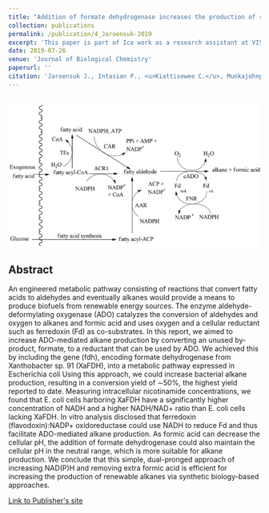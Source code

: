 ```yaml
---
title: "Addition of formate dehydrogenase increases the production of renewable alkane from an engineered metabolic pathway"
collection: publications
permalink: /publication/4_Jaroensuk-2019
excerpt: 'This paper is part of Ice work as a research assistant at VISTEC.'
date: 2019-07-26
venue: 'Journal of Biological Chemistry'
paperurl: ''
citation: 'Jaroensuk J., Intasian P., <u>Kiattisewee C.</u>, Munkajohnpon P., Chunthaboon P., Buttranon S., Trisrivirat D., Wongnate T., Maenpuen S., Tinikul R., Chaiyen P.<sup>†</sup> (2019). &quot;Addition of formate dehydrogenase increases the production of renewable alkane from an engineered metabolic pathway.&quot; <i>Journal of Biological Chemistry</i>. 294(30):11536-11548. PMID: 31182484.'
---
```


<br/><img src='/images/4_Jaroensuk-2019.jpg'>
## Abstract

An engineered metabolic pathway consisting of reactions that convert fatty acids to aldehydes and eventually alkanes would provide a means to produce biofuels from renewable energy sources. The enzyme aldehyde-deformylating oxygenase (ADO) catalyzes the conversion of aldehydes and oxygen to alkanes and formic acid and uses oxygen and a cellular reductant such as ferredoxin (Fd) as co-substrates. In this report, we aimed to increase ADO-mediated alkane production by converting an unused by-product, formate, to a reductant that can be used by ADO. We achieved this by including the gene (fdh), encoding formate dehydrogenase from Xanthobacter sp. 91 (XaFDH), into a metabolic pathway expressed in Escherichia coli Using this approach, we could increase bacterial alkane production, resulting in a conversion yield of ∼50%, the highest yield reported to date. Measuring intracellular nicotinamide concentrations, we found that E. coli cells harboring XaFDH have a significantly higher concentration of NADH and a higher NADH/NAD+ ratio than E. coli cells lacking XaFDH. In vitro analysis disclosed that ferredoxin (flavodoxin):NADP+ oxidoreductase could use NADH to reduce Fd and thus facilitate ADO-mediated alkane production. As formic acid can decrease the cellular pH, the addition of formate dehydrogenase could also maintain the cellular pH in the neutral range, which is more suitable for alkane production. We conclude that this simple, dual-pronged approach of increasing NAD(P)H and removing extra formic acid is efficient for increasing the production of renewable alkanes via synthetic biology-based approaches.

[Link to Publisher's site](https://www.jbc.org/article/S0021-9258(20)30656-6/fulltext)
